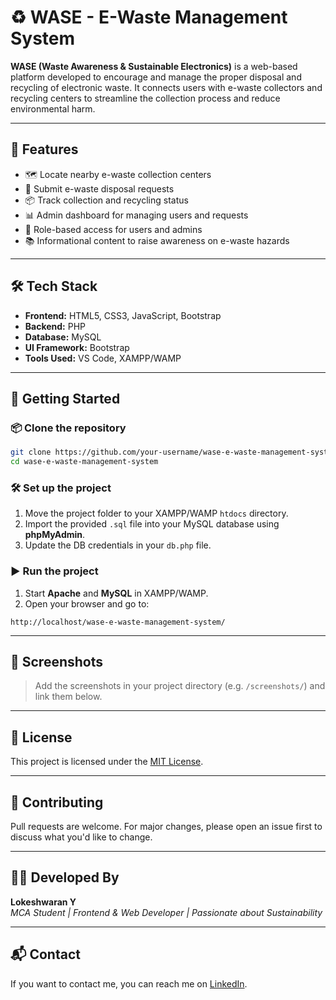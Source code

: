 # ♻️ WASE - E-Waste Management System

**WASE (Waste Awareness & Sustainable Electronics)** is a web-based platform developed to encourage and manage the proper disposal and recycling of electronic waste. It connects users with e-waste collectors and recycling centers to streamline the collection process and reduce environmental harm.

---

## 🌟 Features

- 🗺️ Locate nearby e-waste collection centers  
- 📝 Submit e-waste disposal requests  
- 📦 Track collection and recycling status  
- 📊 Admin dashboard for managing users and requests  
- 🔐 Role-based access for users and admins  
- 📚 Informational content to raise awareness on e-waste hazards  

---

## 🛠️ Tech Stack

- **Frontend:** HTML5, CSS3, JavaScript, Bootstrap  
- **Backend:** PHP  
- **Database:** MySQL  
- **UI Framework:** Bootstrap  
- **Tools Used:** VS Code, XAMPP/WAMP  

---

## 🚀 Getting Started

### 📦 Clone the repository

```bash
git clone https://github.com/your-username/wase-e-waste-management-system.git
cd wase-e-waste-management-system
```

### 🛠️ Set up the project

1. Move the project folder to your XAMPP/WAMP `htdocs` directory.  
2. Import the provided `.sql` file into your MySQL database using **phpMyAdmin**.  
3. Update the DB credentials in your `db.php` file.  

### ▶️ Run the project

1. Start **Apache** and **MySQL** in XAMPP/WAMP.  
2. Open your browser and go to:

```
http://localhost/wase-e-waste-management-system/
```

---

## 📸 Screenshots

> Add the screenshots in your project directory (e.g. `/screenshots/`) and link them below.


---

## 📄 License

This project is licensed under the [MIT License](LICENSE).

---

## 🤝 Contributing

Pull requests are welcome. For major changes, please open an issue first to discuss what you'd like to change.

---

## 👨‍💻 Developed By

**Lokeshwaran Y**  
*MCA Student | Frontend & Web Developer | Passionate about Sustainability*

---

## 📬 Contact

If you want to contact me, you can reach me on [LinkedIn](https://www.linkedin.com/).
